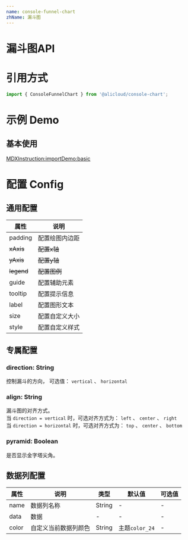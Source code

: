 ```yaml
---
name: console-funnel-chart
zhName: 漏斗图
---
```


# 漏斗图API

# 引用方式
```javascript
import { ConsoleFunnelChart } from '@alicloud/console-chart';
```

# 示例 Demo

## 基本使用

[MDXInstruction:importDemo:basic](./demo/basic.tsx)

# 配置 Config

## 通用配置

| 属性 | 说明 |
| --- | --- |
| padding | 配置绘图内边距 |
| ~~xAxis~~ | ~~配置x轴~~ |
| ~~yAxis~~ | ~~配置y轴~~ |
| ~~legend~~ | ~~配置图例~~ |
| guide | 配置辅助元素 |
| tooltip | 配置提示信息 |
| label | 配置图形文本 |
| size | 配置自定义大小 |
| style | 配置自定义样式 |

## 专属配置

### direction: String
控制漏斗的方向， 可选值： `vertical` 、 `horizontal` 

### align: String
漏斗图的对齐方式。<br />当 `direction = vertical` 时，可选对齐方式为： `left` 、 `center` 、 `right` <br />当 `direction = horizontal` 时，可选对齐方式为： `top` 、 `center` 、 `bottom` 

### pyramid: Boolean
是否显示金字塔尖角。

## 数据列配置

| 属性 | 说明 | 类型 | 默认值 | 可选值 |
| --- | --- | --- | --- | --- |
| name | 数据列名称 | String | - | - |
| data | 数据 | - | - | - |
| color | 自定义当前数据列颜色 | String | 主题`color_24` | - |
